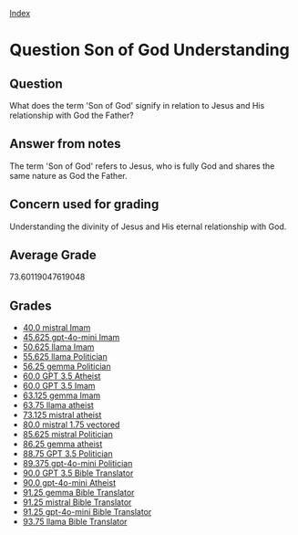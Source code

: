 
[Index](../../index.md)
# Question Son of God Understanding
## Question
What does the term 'Son of God' signify in relation to Jesus and His relationship with God the Father?

## Answer from notes
The term 'Son of God' refers to Jesus, who is fully God and shares the same nature as God the Father.

## Concern used for grading
Understanding the divinity of Jesus and His eternal relationship with God.

## Average Grade
73.60119047619048

## Grades
 * [40.0 mistral Imam](../answers/mistral_Imam/Son_of_God_Understanding.md)
 * [45.625 gpt-4o-mini Imam](../answers/gpt-4o-mini_Imam/Son_of_God_Understanding.md)
 * [50.625 llama Imam](../answers/llama_Imam/Son_of_God_Understanding.md)
 * [55.625 llama Politician](../answers/llama_Politician/Son_of_God_Understanding.md)
 * [56.25 gemma Politician](../answers/gemma_Politician/Son_of_God_Understanding.md)
 * [60.0 GPT 3.5 Atheist](../answers/GPT_3.5_Atheist/Son_of_God_Understanding.md)
 * [60.0 GPT 3.5 Imam](../answers/GPT_3.5_Imam/Son_of_God_Understanding.md)
 * [63.125 gemma Imam](../answers/gemma_Imam/Son_of_God_Understanding.md)
 * [63.75 llama atheist](../answers/llama_atheist/Son_of_God_Understanding.md)
 * [73.125 mistral atheist](../answers/mistral_atheist/Son_of_God_Understanding.md)
 * [80.0 mistral 1.75 vectored](../answers/mistral_1.75_vectored/Son_of_God_Understanding.md)
 * [85.625 mistral Politician](../answers/mistral_Politician/Son_of_God_Understanding.md)
 * [86.25 gemma atheist](../answers/gemma_atheist/Son_of_God_Understanding.md)
 * [88.75 GPT 3.5 Politician](../answers/GPT_3.5_Politician/Son_of_God_Understanding.md)
 * [89.375 gpt-4o-mini Politician](../answers/gpt-4o-mini_Politician/Son_of_God_Understanding.md)
 * [90.0 GPT 3.5 Bible Translator](../answers/GPT_3.5_Bible_Translator/Son_of_God_Understanding.md)
 * [90.0 gpt-4o-mini Atheist](../answers/gpt-4o-mini_Atheist/Son_of_God_Understanding.md)
 * [91.25 gemma Bible Translator](../answers/gemma_Bible_Translator/Son_of_God_Understanding.md)
 * [91.25 mistral Bible Translator](../answers/mistral_Bible_Translator/Son_of_God_Understanding.md)
 * [91.25 gpt-4o-mini Bible Translator](../answers/gpt-4o-mini_Bible_Translator/Son_of_God_Understanding.md)
 * [93.75 llama Bible Translator](../answers/llama_Bible_Translator/Son_of_God_Understanding.md)
